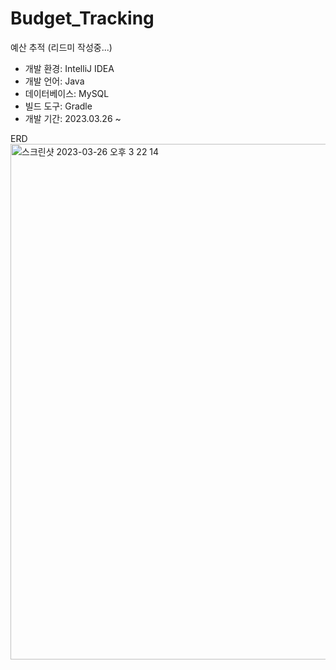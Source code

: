 # Budget_Tracking
예산 추적 (리드미 작성중...)

- 개발 환경: IntelliJ IDEA
- 개발 언어: Java
- 데이터베이스: MySQL
- 빌드 도구: Gradle
- 개발 기간: 2023.03.26 ~

ERD <br>
<img width="825" alt="스크린샷 2023-03-26 오후 3 22 14" src="https://user-images.githubusercontent.com/76260153/227764022-d1220f83-6290-4326-ae77-e1e50be4913a.png">
